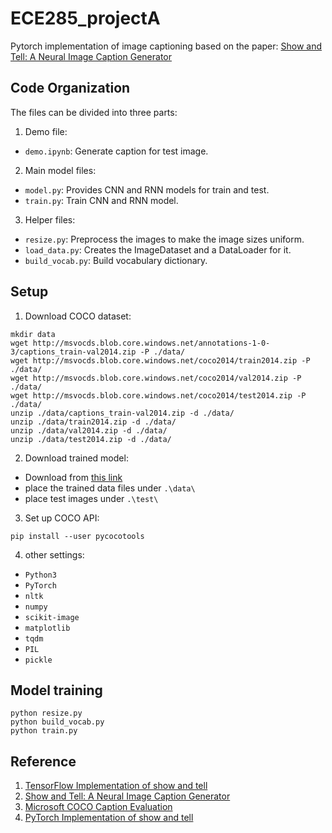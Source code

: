 # ECE285_projectA
Pytorch implementation of image captioning based on the paper: [Show and Tell: A Neural Image Caption Generator](https://arxiv.org/pdf/1411.4555.pdf)

## Code Organization
The files can be divided into three parts:
1. Demo file:
- `demo.ipynb`: Generate caption for test image.
2. Main model files:
- `model.py`: Provides CNN and RNN models for train and test.
- `train.py`: Train CNN and RNN model.
3. Helper files:
- `resize.py`: Preprocess the images to make the image sizes uniform.
- `load_data.py`: Creates the ImageDataset and a DataLoader for it.
- `build_vocab.py`:  Build vocabulary dictionary.

## Setup
1. Download COCO dataset:
```
mkdir data
wget http://msvocds.blob.core.windows.net/annotations-1-0-3/captions_train-val2014.zip -P ./data/
wget http://msvocds.blob.core.windows.net/coco2014/train2014.zip -P ./data/
wget http://msvocds.blob.core.windows.net/coco2014/val2014.zip -P ./data/
wget http://msvocds.blob.core.windows.net/coco2014/test2014.zip -P ./data/
unzip ./data/captions_train-val2014.zip -d ./data/
unzip ./data/train2014.zip -d ./data/
unzip ./data/val2014.zip -d ./data/ 
unzip ./data/test2014.zip -d ./data/
```
2. Download trained model:
- Download from [this link](https://drive.google.com/drive/folders/13csz2xhNlYAmgFmlBaAaCyuJKRpv7Nfl?usp=sharing)
- place the trained data files under `.\data\`
- place test images under `.\test\`
3. Set up COCO API:
```
pip install --user pycocotools
```
4. other settings:
- `Python3`
- `PyTorch`
- `nltk`
- `numpy`
- `scikit-image`
- `matplotlib`
- `tqdm`
- `PIL`
- `pickle`


## Model training
```
python resize.py
python build_vocab.py
python train.py
```

## Reference
1. [TensorFlow Implementation of show and tell](https://github.com/nikhilmaram/Show_and_Tell)
2. [Show and Tell: A Neural Image Caption Generator](https://arxiv.org/pdf/1411.4555.pdf)
3. [Microsoft COCO Caption Evaluation](https://github.com/SathwikTejaswi/Neural-Image-Captioning/tree/master/pycocoevalcap)
4. [PyTorch Implementation of show and tell](https://github.com/ntrang086/image_captioning)

